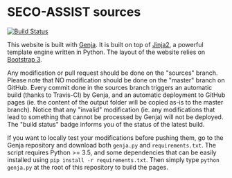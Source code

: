 # SECO-ASSIST sources

[![Build Status](https://travis-ci.org/secoassist/secoassist.github.io.svg?branch=sources)](https://travis-ci.org/secoassist/secoassist.github.io)

This website is built with [Genja](https://github.com/AlexandreDecan/Genja). 
It is built on top of [Jinja2](https://jinja.pocoo.org/docs/latest/), a powerful template engine written in Python. The layout of the website relies on [Bootstrap 3](https://getbootstrap.com/docs/3.3/). 

Any modification or pull request should be done on the "sources" branch. Please note that NO modification should be done on the "master" branch on GitHub. Every commit done in the sources branch triggers an automatic build (thanks to Travis-CI) by Genja, and an automatic deployment to GitHub pages (ie. the content of the output folder will be copied as-is to the master branch). Notice that any "invalid" modification (ie. any modifications that lead to something that cannot be processed by Genja) will not be deployed. The "build status" badge informs you of the status of the latest build. 

If you want to locally test your modifications before pushing them, go to the Genja repository and download both ``genja.py`` and ``requirements.txt``. The script requires Python >= 3.5, and some dependencies that can be easily installed using ``pip install -r requirements.txt``. Then simply type ``python genja.py`` at the root of this repository to build the pages. 
